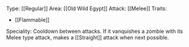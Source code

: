 Type: [[Regular]]
Area: [[Old Wild Egypt]]
Attack: [[Melee]]
Traits:
- [[Flammable]]

Speciality: Cooldown between attacks. If it vanquishes a zombie with its Melee type attack, makes a [[Straight]] attack when next possible.